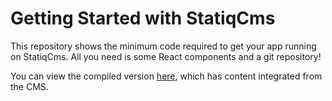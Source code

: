 # Getting Started with StatiqCms


This repository shows the minimum code required to get your app running on StatiqCms. All you need is some React components and a git repository!

You can view the compiled version [here](https://d18d1qm694hstb.cloudfront.net/), which has content integrated from the CMS.

